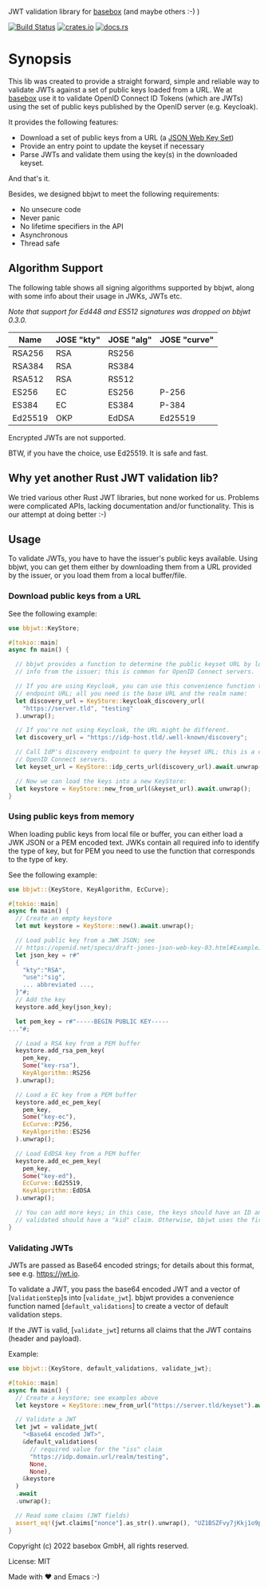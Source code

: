 JWT validation library for [basebox](https://basebox.io) (and maybe others :-) )

[![Build Status](https://github.com/basebox-tech/bbjwt/actions/workflows/main.yml/badge.svg)](https://github.com/basebox-tech/bbjwt/actions/workflows/main.yml)
[![crates.io](https://img.shields.io/crates/v/bbjwt.svg)](https://crates.io/crates/bbjwt)
[![docs.rs](https://docs.rs/bbjwt/badge.svg)](https://docs.rs/bbjwt)



# Synopsis

This lib was created to provide a straight forward, simple and reliable way to validate
JWTs against a set of public keys loaded from a URL.
We at [basebox](https://basebox.io) use it to validate OpenID Connect ID Tokens (which are JWTs)
using the set of public keys published by the OpenID server (e.g. Keycloak).

It provides the following features:

* Download a set of public keys from a URL (a [JSON Web Key Set](https://connect2id.com/products/server/docs/config/jwk-set))
* Provide an entry point to update the keyset if necessary
* Parse JWTs and validate them using the key(s) in the downloaded keyset.

And that's it.

Besides, we designed bbjwt to meet the following requirements:

* No unsecure code
* Never panic
* No lifetime specifiers in the API
* Asynchronous
* Thread safe

## Algorithm Support

The following table shows all signing algorithms supported by bbjwt, along with some info about
their usage in JWKs, JWTs etc.

*Note that support for Ed448 and ES512 signatures was dropped on bbjwt 0.3.0.*

| Name    | JOSE "kty" | JOSE "alg" | JOSE "curve"      |
| ------- | ---------- | ---------- | ----------------- |
| RSA256  | RSA        | RS256      |                   |
| RSA384  | RSA        | RS384      |                   |
| RSA512  | RSA        | RS512      |                   |
| ES256   | EC         | ES256      | P-256             |
| ES384   | EC         | ES384      | P-384             |
| Ed25519 | OKP        | EdDSA      | Ed25519           |

Encrypted JWTs are not supported.

BTW, if you have the choice, use Ed25519. It is safe and fast.


## Why yet another Rust JWT validation lib?

We tried various other Rust JWT libraries, but none worked for us. Problems were complicated
APIs, lacking documentation and/or functionality. This is our attempt at doing better :-)

## Usage

To validate JWTs, you have to have the issuer's public keys available. Using bbjwt, you can
get them either by downloading them from a URL provided by the issuer, or you load them from
a local buffer/file.

### Download public keys from a URL

See the following example:

```rust no_run
use bbjwt::KeyStore;

#[tokio::main]
async fn main() {

  // bbjwt provides a function to determine the public keyset URL by loading discovery
  // info from the issuer; this is common for OpenID Connect servers.

  // If you are using Keycloak, you can use this convenience function to get the discovery
  // endpoint URL; all you need is the base URL and the realm name:
  let discovery_url = KeyStore::keycloak_discovery_url(
    "https://server.tld", "testing"
  ).unwrap();

  // If you're not using Keycloak, the URL might be different.
  let discovery_url = "https://idp-host.tld/.well-known/discovery";

  // Call IdP's discovery endpoint to query the keyset URL; this is a common feature on
  // OpenID Connect servers.
  let keyset_url = KeyStore::idp_certs_url(discovery_url).await.unwrap();

  // Now we can load the keys into a new KeyStore:
  let keystore = KeyStore::new_from_url(&keyset_url).await.unwrap();
}
```

### Using public keys from memory

When loading public keys from local file or buffer, you can either load a JWK JSON or a PEM encoded
text. JWKs contain all required info to identify the type of key, but for PEM you need to use
the function that corresponds to the type of key.

See the following example:

```rust no_run
use bbjwt::{KeyStore, KeyAlgorithm, EcCurve};

#[tokio::main]
async fn main() {
  // Create an empty keystore
  let mut keystore = KeyStore::new().await.unwrap();

  // Load public key from a JWK JSON; see
  // https://openid.net/specs/draft-jones-json-web-key-03.html#ExampleJWK
  let json_key = r#"
  {
    "kty":"RSA",
    "use":"sig",
    ... abbreviated ...,
  }"#;
  // Add the key
  keystore.add_key(json_key);

  let pem_key = r#"-----BEGIN PUBLIC KEY-----
..."#;

  // Load a RSA key from a PEM buffer
  keystore.add_rsa_pem_key(
    pem_key,
    Some("key-rsa"),
    KeyAlgorithm::RS256
  ).unwrap();

  // Load a EC key from a PEM buffer
  keystore.add_ec_pem_key(
    pem_key,
    Some("key-ec"),
    EcCurve::P256,
    KeyAlgorithm::ES256
  ).unwrap();

  // Load EdDSA key from a PEM buffer
  keystore.add_ec_pem_key(
    pem_key,
    Some("key-ed"),
    EcCurve::Ed25519,
    KeyAlgorithm::EdDSA
  ).unwrap();

  // You can add more keys; in this case, the keys should have an ID and the JWT to be
  // validated should have a "kid" claim. Otherwise, bbjwt uses the first key in the set.
}
```

### Validating JWTs

JWTs are passed as Base64 encoded strings; for details about this format, see e.g. <https://jwt.io>.

To validate a JWT, you pass the base64 encoded JWT and a vector of [`ValidationStep`]s into [`validate_jwt`]. bbjwt provides a convenience function named [`default_validations`] to create a vector of default validation steps.

If the JWT is valid, [`validate_jwt`] returns all claims that the JWT contains (header and payload).

Example:

```rust no_run
use bbjwt::{KeyStore, default_validations, validate_jwt};

#[tokio::main]
async fn main() {
  // Create a keystore; see examples above
  let keystore = KeyStore::new_from_url("https://server.tld/keyset").await.unwrap();

  // Validate a JWT
  let jwt = validate_jwt(
    "<Base64 encoded JWT>",
    &default_validations(
      // required value for the "iss" claim
      "https://idp.domain.url/realm/testing",
      None,
      None),
    &keystore
  )
  .await
  .unwrap();

  // Read some claims (JWT fields)
  assert_eq!(jwt.claims["nonce"].as_str().unwrap(), "UZ1BSZFvy7jKkj1o9p3r7w");
}
```


Copyright (c) 2022 basebox GmbH, all rights reserved.

License: MIT

Made with ❤️ and Emacs :-)
